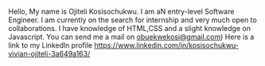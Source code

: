 Hello, My name is Ojiteli Kosisochukwu. I am aN entry-level Software Engineer.
I am currently on the search for internship and very much open to collaborations.
I have knowledge of HTML,CSS and a slight knowledge on Javascript.
You can send me a mail on obuekwekosi@gmail.com)
Here is a link to my Linkedln profile https://www.linkedin.com/in/kosisochukwu-vivian-ojiteli-3a649a163/


